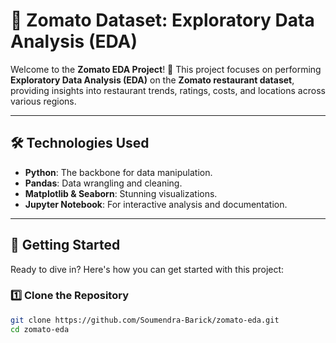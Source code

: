# 🌟 **Zomato Dataset: Exploratory Data Analysis (EDA)** 

Welcome to the **Zomato EDA Project**! 🚀 This project focuses on performing **Exploratory Data Analysis (EDA)** on the **Zomato restaurant dataset**, providing insights into restaurant trends, ratings, costs, and locations across various regions.

---

## 🛠️ **Technologies Used**

- **Python**: The backbone for data manipulation.
- **Pandas**: Data wrangling and cleaning.
- **Matplotlib & Seaborn**: Stunning visualizations.
- **Jupyter Notebook**: For interactive analysis and documentation.

---

## 🚀 **Getting Started**

Ready to dive in? Here's how you can get started with this project:

### 1️⃣ **Clone the Repository**

```bash
git clone https://github.com/Soumendra-Barick/zomato-eda.git
cd zomato-eda
